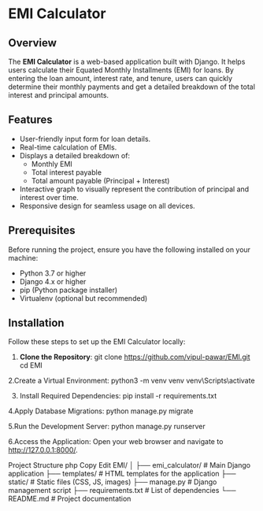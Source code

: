# EMI Calculator

## Overview

The **EMI Calculator** is a web-based application built with Django. It helps users calculate their Equated Monthly Installments (EMI) for loans. By entering the loan amount, interest rate, and tenure, users can quickly determine their monthly payments and get a detailed breakdown of the total interest and principal amounts.

## Features

- User-friendly input form for loan details.
- Real-time calculation of EMIs.
- Displays a detailed breakdown of:
  - Monthly EMI
  - Total interest payable
  - Total amount payable (Principal + Interest)
- Interactive graph to visually represent the contribution of principal and interest over time.
- Responsive design for seamless usage on all devices.

## Prerequisites

Before running the project, ensure you have the following installed on your machine:

- Python 3.7 or higher
- Django 4.x or higher
- pip (Python package installer)
- Virtualenv (optional but recommended)

## Installation

Follow these steps to set up the EMI Calculator locally:

1. **Clone the Repository**:
git clone https://github.com/vipul-pawar/EMI.git
cd EMI

2.Create a Virtual Environment:
python3 -m venv venv
venv\Scripts\activate

3. Install Required Dependencies:
pip install -r requirements.txt

4.Apply Database Migrations:
python manage.py migrate

5.Run the Development Server:
python manage.py runserver

6.Access the Application: Open your web browser and navigate to http://127.0.0.1:8000/.


Project Structure
php
Copy
Edit
EMI/
│
├── emi_calculator/      # Main Django application
├── templates/           # HTML templates for the application
├── static/              # Static files (CSS, JS, images)
├── manage.py            # Django management script
├── requirements.txt     # List of dependencies
└── README.md            # Project documentation
